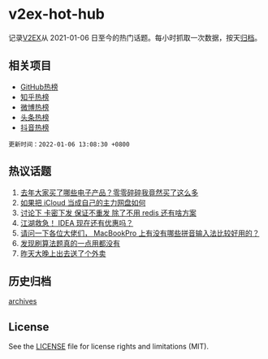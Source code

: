 # v2ex-hot-hub

 记录[V2EX](https://www.v2ex.com/)从 2021-01-06 日至今的热门话题。每小时抓取一次数据，按天[归档](archives)。
 
 ## 相关项目

- [GitHub热榜](https://github.com/snaildev/github-hot-hub)
- [知乎热榜](https://github.com/snaildev/zhihu-hot-hub)
- [微博热榜](https://github.com/snaildev/weibo-hot-hub)
- [头条热榜](https://github.com/snaildev/toutiao-hot-hub)
- [抖音热榜](https://github.com/snaildev/douyin-hot-hub)


 `更新时间：2022-01-06 13:08:30 +0800`

## 热议话题

1. [去年大家买了哪些电子产品？零零碎碎我竟然买了这么多](https://www.v2ex.com/t/826379)
1. [如果把 iCloud 当成自己的主力网盘如何](https://www.v2ex.com/t/826449)
1. [讨论下 卡密下发 保证不重发 除了不用 redis 还有啥方案](https://www.v2ex.com/t/826349)
1. [江湖救急！ IDEA 现在还有优惠吗？](https://www.v2ex.com/t/826451)
1. [请问一下各位大佬们， MacBookPro 上有没有哪些拼音输入法比较好用的？](https://www.v2ex.com/t/826363)
1. [发现刷算法题真的一点用都没有](https://www.v2ex.com/t/826453)
1. [昨天大晚上出去送了个外卖](https://www.v2ex.com/t/826500)

## 历史归档

[archives](archives)

## License

See the [LICENSE](LICENSE) file for license rights and limitations (MIT).
